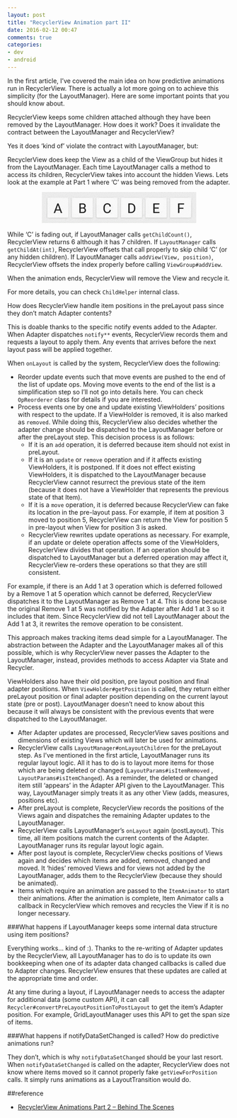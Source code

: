 ```yaml
---
layout: post
title: "RecyclerView Animation part II"
date: 2016-02-12 00:47
comments: true
categories: 
- dev
- android
---
```

In the first article, I’ve covered the main idea on how predictive animations run in RecyclerView. There is actually a lot more going on to achieve this simplicity (for the LayoutManager). Here are some important points that you should know about.

RecyclerView keeps some children attached although they have been removed by the LayoutManager. How does it work? Does it invalidate the contract between the LayoutManager and RecyclerView?

Yes it does ‘kind of’ violate the contract with LayoutManager, but:

RecyclerView does keep the View as a child of the ViewGroup but hides it from the LayoutManager. Each time LayoutManager calls a method to access its children, RecyclerView takes into account the hidden Views. Lets look at the example at Part 1 where ‘C’ was being removed from the adapter.

<center><img src="/images/predictive_animations.gif"></center>

<!-- more -->

While ‘C’ is fading out, if LayoutManager calls ``getChildCount()``, RecyclerView returns 6 although it has 7 children. If ``LayoutManager`` calls ``getChildAt(int)``, RecyclerView offsets that call properly to skip child ‘C’ (or any hidden children). If LayoutManager calls ``addView(View, position)``, RecyclerView offsets the index properly before calling ``ViewGroup#addView``.

When the animation ends, RecyclerView will remove the View and recycle it.

For more details, you can check ``ChildHelper`` internal class.

How does RecyclerView handle item positions in the preLayout pass since they don’t match Adapter contents?

This is doable thanks to the specific notify events added to the Adapter. When Adapter dispatches ``notify**`` events, RecyclerView records them and requests a layout to apply them. Any events that arrives before the next layout pass will be applied together.

When ``onLayout`` is called by the system, RecyclerView does the following:

- Reorder update events such that move events are pushed to the end of the list of update ops. Moving move events to the end of the list is a simplification step so I’ll not go into details here. You can check ``OpReorderer`` class for details if you are interested.
- Process events one by one and update existing ViewHolders’ positions with respect to the update. If a ViewHolder is removed, it is also marked as ``removed``. While doing this, RecyclerView also decides whether the adapter change should be dispatched to the LayoutManager before or after the preLayout step. This decision process is as follows: 
  + If it is an ``add`` operation, it is deferred because item should not exist in preLayout.
  + If it is an ``update`` or ``remove`` operation and if it affects existing ViewHolders, it is postponed. If it does not effect existing ViewHolders, it is dispatched to the LayoutManager because RecyclerView cannot resurrect the previous state of the item (because it does not have a ViewHolder that represents the previous state of that Item).
  + If it is a ``move`` operation, it is deferred because RecyclerView can fake its location in the pre-layout pass. For example, if item at position 3 moved to position 5, RecyclerView can return the View for position 5 in pre-layout when View for position 3 is asked.
  + RecyclerView rewrites update operations as necessary. For example, if an update or delete operation affects some of the ViewHolders, RecyclerView divides that operation. If an operation should be dispatched to LayoutManager but a deferred operation may affect it, RecyclerView re-orders these operations so that they are still consistent.

For example, if there is an Add 1 at 3 operation which is deferred followed by a Remove 1 at 5 operation which cannot be deferred, RecyclerView dispatches it to the LayoutManager as Remove 1 at 4. This is done because the original Remove 1 at 5 was notified by the Adapter after Add 1 at 3 so it includes that item. Since RecyclerView did not tell LayoutManager about the Add 1 at 3, it rewrites the remove operation to be consistent.

This approach makes tracking items dead simple for a LayoutManager. The abstraction between the Adapter and the LayoutManager makes all of this possible, which is why RecyclerView never passes the Adapter to the LayoutManager, instead, provides methods to access Adapter via State and Recycler.

ViewHolders also have their old position, pre layout position and final adapter positions. When ``ViewHolder#getPosition`` is called, they return either preLayout position or final adapter position depending on the current layout state (pre or post). LayoutManager doesn’t need to know about this because it will always be consistent with the previous events that were dispatched to the LayoutManager.

- After Adapter updates are processed, RecyclerView saves positions and dimensions of existing Views which will later be used for animations.
- RecyclerView calls ``LayoutManager#onLayoutChildren`` for the preLayout step. As I’ve mentioned in the first article, LayoutManager runs its regular layout logic. All it has to do is to layout more items for those which are being deleted or changed (``LayoutParams#isItemRemoved`` , ``LayoutParams#isItemChanged``). As a reminder, the deleted or changed item still ‘appears’ in the Adapter API given to the LayoutManager. This way, LayoutManager simply treats it as any other View (adds, measures, positions etc).
- After preLayout is complete, RecyclerView records the positions of the Views again and dispatches the remaining Adapter updates to the LayoutManager.
- RecyclerView calls LayoutManager’s ``onLayout`` again (postLayout). This time, all item positions match the current contents of the Adapter. LayoutManager runs its regular layout logic again.
- After post layout is complete, RecyclerView checks positions of Views again and decides which items are added, removed, changed and moved. It ‘hides’ removed Views and for views not added by the LayoutManager, adds them to the RecyclerView (because they should be animated).
- Items which require an animation are passed to the ``ItemAnimator`` to start their animations. After the animation is complete, Item Animator calls a callback in RecyclerView which removes and recycles the View if it is no longer necessary.

###What happens if LayoutManager keeps some internal data structure using item positions?

Everything works… kind of :). Thanks to the re-writing of Adapter updates by the RecyclerView, all LayoutManager has to do is to update its own bookkeeping when one of its adapter data changed callbacks is called due to Adapter changes. RecyclerView ensures that these updates are called at the appropriate time and order.

At any time during a layout, if LayoutManager needs to access the adapter for additional data (some custom API), it can call ``Recycler#convertPreLayoutPositionToPostLayout`` to get the item’s Adapter position. For example, GridLayoutManager uses this API to get the span size of items.

###What happens if notifyDataSetChanged is called? How do predictive animations run?

They don’t, which is why ``notifyDataSetChanged`` should be your last resort. When ``notifyDataSetChanged`` is called on the adapter, RecyclerView does not know where items moved so it cannot properly fake ``getViewForPosition`` calls. It simply runs animations as a LayoutTransition would do.

##reference
+ [RecyclerView Animations Part 2 – Behind The Scenes](http://www.birbit.com/recyclerview-animations-part-2-behind-the-scenes/)


